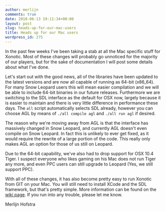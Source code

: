 ```yaml
---
author: merlijn
comments: true
date: 2010-06-13 19:11:34+00:00
layout: post
slug: heads-up-for-our-mac-users
title: Heads up for our Mac users
wordpress_id: 275
---
```


In the past few weeks I've been taking a stab at all the Mac specific stuff for Xonotic. Most of these changes will probably go unnoticed for the majority of our players, but for the sake of documentation I will post some details about what I've done.

Let's start out with the good news, all of the libraries have been updated to the latest versions and are now all capable of running as 64-bit (x86_64). For many Snow Leopard users this will mean easier compilation and we will be able to include 64-bit binaries in our future releases. Furthermore we are switching to the SDL interface as the default for OSX now, largely because it is easier to maintain and there is very little difference in performance these days. The `all` script automatically selects SDL already, however you can choose AGL by means of `./all compile agl` and `./all run agl` if desired.

The reason why we're moving away from AGL is that the interface has massively changed in Snow Leopard, and currently AGL doesn't even compile on Snow Leopard. In fact this is unlikely to ever get fixed, as it would require the rewrite of a large portion of the code. This really only makes AGL an option for those of us still on Leopard.

Due to the 64-bit capability, we've also had to drop support for OSX 10.4 Tiger. I suspect everyone who likes gaming on his Mac does not run Tiger any more, and even PPC users can still upgrade to Leopard (Yes, we still support PPC).

With all of these changes, it has also become pretty easy to run Xonotic from GIT on your Mac. You will still need to install XCode and the SDL framework, but that's pretty simple. More information can be found on the [wiki page](http://dev.xonotic.org/projects/3/wiki/Repository_Access). If you run into any trouble, please let me know.

Merlijn Hofstra
